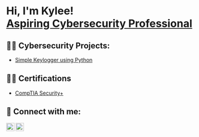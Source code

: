 <h1>Hi, I'm Kylee! <br/><a href="https://www.linkedin.com/in/kylee-cox-325753164/">Aspiring Cybersecurity Professional</a>

  <h2>👨‍💻 Cybersecurity Projects:</h2>

  - [Simple Keylogger using Python](https://github.com/joshmadakor1/Key-Logger-With-Email)

<h2>👨‍💻 Certifications</h2>

  - [CompTIA Security+](https://github.com/joshmadakor1/Key-Logger-With-Email)

<h2> 🤳 Connect with me:</h2>

[<img align="left" alt="JoshMadakor | LinkedIn" width="22px" src="https://cdn.jsdelivr.net/npm/simple-icons@v3/icons/linkedin.svg" />][linkedin]
[<img align="left" alt="JoshMadakor | Instagram" width="22px" src="https://cdn.jsdelivr.net/npm/simple-icons@v3/icons/instagram.svg" />][instagram]


[instagram]: https://www.instagram.com/smileykylee20/
[linkedin]: https://www.linkedin.com/in/kylee-cox-325753164


<!--
**joshmadakor1/joshmadakor1** is a ✨ _special_ ✨ repository because its `README.md` (this file) appears on your GitHub profile.

Here are some ideas to get you started:

- 🔭 I’m currently working on ...
- 🌱 I’m currently learning ...
- 👯 I’m looking to collaborate on ...
- 🤔 I’m looking for help with ...
- 💬 Ask me about ...
- 📫 How to reach me: ...
- 😄 Pronouns: ...
- ⚡ Fun fact: ...
-->
